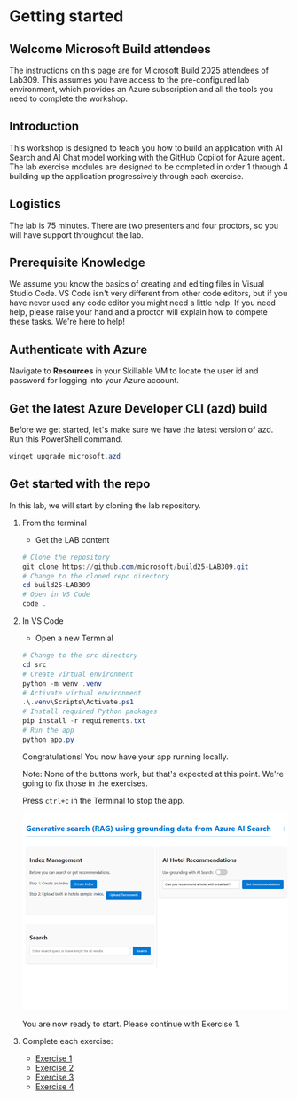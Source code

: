 # Getting started

## Welcome Microsoft Build attendees
The instructions on this page are for Microsoft Build 2025 attendees of Lab309. This assumes you have access to the pre-configured lab environment, which provides an Azure subscription and all the tools you need to complete the workshop.

## Introduction
This workshop is designed to teach you how to build an application with AI Search and AI Chat model working with the GitHub Copilot for Azure agent. The lab exercise modules are designed to be completed in order 1 through 4 building up the application progressively through each exercise.

## Logistics
The lab is 75 minutes. There are two presenters and four proctors, so you will have support throughout the lab.

## Prerequisite Knowledge 
We assume you know the basics of creating and editing files in Visual Studio Code. VS Code isn't very different from other code editors, but if you have never used any code editor you might need a little help. If you need help, please raise your hand and a proctor will explain how to compete these tasks. We're here to help!

## Authenticate with Azure
Navigate to **Resources** in your Skillable VM to locate the user id and password for logging into your Azure account.

## Get the latest Azure Developer CLI (azd) build
Before we get started, let's make sure we have the latest version of azd. Run this PowerShell command.

```powershell
winget upgrade microsoft.azd
```

## Get started with the repo
In this lab, we will start by cloning the lab repository.

1. From the terminal

    - Get the LAB content
    ```powershell
    # Clone the repository
    git clone https://github.com/microsoft/build25-LAB309.git
    # Change to the cloned repo directory
    cd build25-LAB309
    # Open in VS Code
    code .
    ```

2. In VS Code

    - Open a new Termnial

    ```powershell
    # Change to the src directory
    cd src
    # Create virtual environment
    python -m venv .venv
    # Activate virtual environment
    .\.venv\Scripts\Activate.ps1
    # Install required Python packages
    pip install -r requirements.txt
    # Run the app
    python app.py
    ```
    Congratulations! You now have your app running locally. 
    
    Note: None of the buttons work, but that's expected at this point. We're going to fix those in the exercises.

    Press `ctrl+c` in the Terminal to stop the app.

    ![Screenshot](/Lab-Instructions/Images/app-image.png)

    You are now ready to start. Please continue with Exercise 1.

3. Complete each exercise:
   - [Exercise 1](/Lab-Instructions/Exercise-1.md)
   - [Exercise 2](/Lab-Instructions/Exercise-2.md)
   - [Exercise 3](/Lab-Instructions/Exercise-3.md)
   - [Exercise 4](/Lab-Instructions/Exercise-4.md) 
